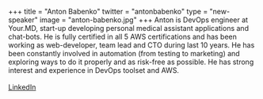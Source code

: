 +++
title = "Anton Babenko"
twitter = "antonbabenko"
type = "new-speaker"
image = "anton-babenko.jpg"
+++
Anton is DevOps engineer at Your.MD, start-up developing personal medical assistant applications and chat-bots. He is fully certified in all 5 AWS certifications and has been working as web-developer, team lead and CTO during last 10 years. He has been constantly involved in automation (from testing to marketing) and exploring ways to do it properly and as risk-free as possible. He has strong interest and experience in DevOps toolset and AWS.<br><br> [LinkedIn](http://linkedin.com/in/antonbabenko)